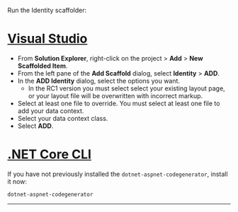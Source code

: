 Run the Identity scaffolder:

# [Visual Studio](#tab/visual-studio) 

* From **Solution Explorer**, right-click on the project > **Add** > **New Scaffolded Item**.
* From the left pane of the **Add Scaffold** dialog, select **Identity** > **ADD**.
* In the **ADD Identity** dialog, select the options you want.
  * In the RC1 version you must select select your existing layout page, or your layout file will be overwritten with incorrect markup.
* Select at least one file to override. You must select at least one file to add your data context.
* Select your data context class.
* Select **ADD**.

# [.NET Core CLI](#tab/netcore-cli)

If you have not previously installed the `dotnet-aspnet-codegenerator`, install it now:

```cli
dotnet-aspnet-codegenerator
```

-------------